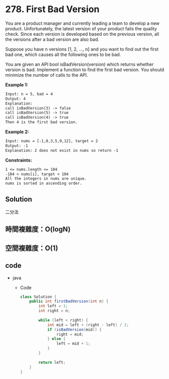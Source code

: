 # 278. First Bad Version

You are a product manager and currently leading a team to develop a new product. Unfortunately, the latest version of your product fails the quality check. Since each version is developed based on the previous version, all the versions after a bad version are also bad.

Suppose you have n versions [1, 2, ..., n] and you want to find out the first bad one, which causes all the following ones to be bad.

You are given an API bool isBadVersion(version) which returns whether version is bad. Implement a function to find the first bad version. You should minimize the number of calls to the API.

<!-- **Note:**  -->

**Example 1:**

```txt
Input: n = 5, bad = 4
Output: 4
Explanation:
call isBadVersion(3) -> false
call isBadVersion(5) -> true
call isBadVersion(4) -> true
Then 4 is the first bad version.
```

**Example 2:**

```txt
Input: nums = [-1,0,3,5,9,12], target = 2
Output: -1
Explanation: 2 does not exist in nums so return -1
```

**Constraints:**

```txt
1 <= nums.length <= 104
-104 < nums[i], target < 104
All the integers in nums are unique.
nums is sorted in ascending order.
```

## Solution

二分法

## 時間複雜度：O(logN)

## 空間複雜度：O(1)

## code

- java

  - Code

    ```java
    class Solution {
        public int firstBadVersion(int n) {
            int left = 1;
            int right = n;
            
            while (left < right) {
                int mid = left + (right - left) / 2;
                if (isBadVersion(mid)) {
                    right = mid;
                } else {
                    left = mid + 1;
                }
            }
            
            return left;
        }
    }
    ```
